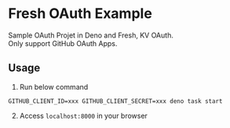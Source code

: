 # Fresh OAuth Example

Sample OAuth Projet in Deno and Fresh, KV OAuth.  
Only support GitHub OAuth Apps.

## Usage

1. Run below command

`GITHUB_CLIENT_ID=xxx GITHUB_CLIENT_SECRET=xxx deno task start`

2. Access `localhost:8000` in your browser
